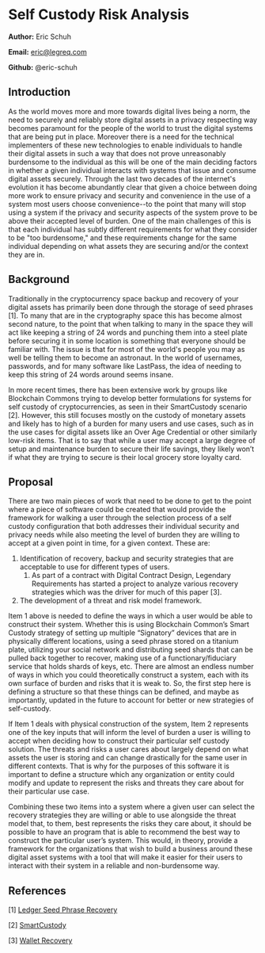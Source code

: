 # Self Custody Risk Analysis
**Author:** Eric Schuh

**Email:** eric@legreq.com

**Github:** @eric-schuh

## Introduction
As the world moves more and more towards digital lives being a norm, the need to securely and reliably store digital assets in a privacy respecting way becomes
paramount for the people of the world to trust the digital systems that are being put in place. Moreover there is a need for the technical implementers of 
these new technologies to enable individuals to handle their digital assets in such a way that does not prove unreasonably burdensome to the individual as this
will be one of the main deciding factors in whether a given individual interacts with systems that issue and consume digital assets securely. Through the last two 
decades of the internet's evolution it has become abundantly clear that given a choice between doing more work to ensure privacy and security and convenience in the 
use of a system most users choose convenience--to the point that many will stop using a system if the privacy and security aspects of the system prove to be
above their accepted level of burden. One of the main challenges of this is that each individual has subtly different requirements for what they consider to be "too burdensome," and these requirements 
change for the same individual depending on what assets they are securing and/or the context they are in. 

## Background
Traditionally in the cryptocurrency space backup and recovery of your digital assets has primarily been done through the storage of seed phrases [1]. To many that are
in the cryptography space this has become almost second nature, to the point that when talking to many in the space they will act like keeping a string of 24 words 
and punching them into a steel plate before securing it in some location is something that everyone should be familiar with. The issue is that for most of the world's
people you may as well be telling them to become an astronaut. In the world of usernames, passwords, and for many software like LastPass, the idea of needing to keep
this string of 24 words around seems insane. 

In more recent times, there has been extensive work by groups like Blockchain Commons trying to develop better formulations for systems for self custody of cryptocurrencies,
as seen in their SmartCustody scenario [2]. However, this still focuses mostly on the custody of  monetary assets and likely has to high of a burden for
many users and use cases, such as in the use cases for digital assets like an Over Age Credential or other similarly low-risk items. That is to say that while a user may accept a large degree of
setup and maintenance burden to secure their life savings, they likely won’t if what they are trying to secure is their local grocery store loyalty card. 

## Proposal
There are two main pieces of work that need to be done to get to the point where a piece of software could be created that would provide the framework for walking a user through the selection process of a self custody configuration that both addresses their individual security and privacy needs while also meeting the level of burden they are willing to accept at a given point in time, for a given context. These are:
1. Identification of recovery, backup and security strategies that are acceptable to use for different types of users.
    1. As part of a contract with Digital Contract Design, Legendary Requirements has started a project to analyze various recovery strategies which was the driver for much of this paper [3].
2. The development of a threat and risk model framework.

Item 1 above is needed to define the ways in which a user would be able to construct their system. Whether this is using Blockchain Common’s Smart Custody strategy of setting up multiple “Signatory” devices that are in physically different locations, using a seed phrase stored on a titanium plate, utilizing your social network and distributing seed shards that can be pulled back together to recover, making use of a functionary/fiduciary service that holds shards of keys, etc. There are almost an endless number of ways in which you could theoretically construct a system, each with its own surface of burden and risks that it is weak to. So, the first step here is defining a structure so that these things can be defined, and maybe as importantly, updated in the future to account for better or new strategies of self-custody. 

If Item 1 deals with physical construction of the system, Item 2 represents one of the key inputs that will inform the level of burden a user is willing to accept when deciding how to construct their particular self custody solution. The threats and risks a user cares about largely depend on what assets the user is storing and can change drastically for the same user in different contexts. That is why for the purposes of this software it is important to define a structure which any organization or entity could modify and update to represent the risks and threats they care about for their particular use case. 

Combining these two items into a system where a given user can select the recovery strategies they are willing or able to use alongside the threat model that, to them, best represents the risks they care about, it should be possible to have an program that is able to recommend the best way to construct the particular user’s system. This would, in theory, provide a framework for the organizations that wish to build a business around these digital asset systems with a tool that will make it easier for their users to interact with their system in a reliable and non-burdensome way. 

## References

[1] [Ledger Seed Phrase Recovery](https://support.ledger.com/hc/en-us/articles/360005514233-How-to-keep-my-24-word-recovery-phrase-and-PIN-code-safe-?docs=true)

[2] [SmartCustody](https://github.com/BlockchainCommons/SmartCustody/blob/master/Docs/Scenario-Multisig.md)

[3] [Wallet Recovery](https://github.com/LegReq/WalletRecovery)
